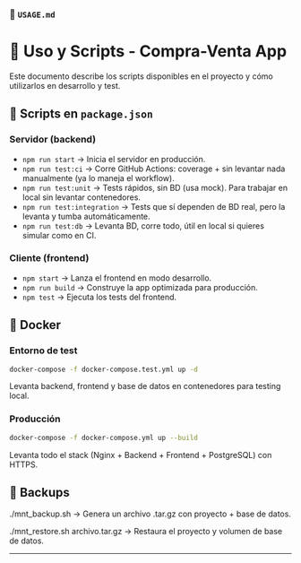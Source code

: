 ### 📄 `USAGE.md`

# 📖 Uso y Scripts - Compra-Venta App

Este documento describe los scripts disponibles en el proyecto y cómo utilizarlos en desarrollo y test.



## 🧩 Scripts en `package.json`

### Servidor (backend)
- `npm run start` → Inicia el servidor en producción.
- `npm run test:ci` → Corre GitHub Actions: coverage + sin levantar nada manualmente (ya lo maneja el workflow).
- `npm run test:unit` → Tests rápidos, sin BD (usa mock). Para trabajar en local sin levantar contenedores.
- `npm run test:integration` → Tests que sí dependen de BD real, pero la levanta y tumba automáticamente.
- `npm run test:db` → Levanta BD, corre todo, útil en local si quieres simular como en CI.

### Cliente (frontend)
- `npm start` → Lanza el frontend en modo desarrollo.
- `npm run build` → Construye la app optimizada para producción.
- `npm test` → Ejecuta los tests del frontend.



## 🐳 Docker

### Entorno de test
```bash
docker-compose -f docker-compose.test.yml up -d
```
Levanta backend, frontend y base de datos en contenedores para testing local.

### Producción
```bash
docker-compose -f docker-compose.yml up --build
```
Levanta todo el stack (Nginx + Backend + Frontend + PostgreSQL) con HTTPS.



## 🔄 Backups

./mnt_backup.sh → Genera un archivo .tar.gz con proyecto + base de datos.

./mnt_restore.sh archivo.tar.gz → Restaura el proyecto y volumen de base de datos.

---
